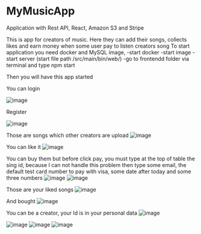 # MyMusicApp
Application with Rest API, React, Amazon S3 and Stripe

This is app for creators of music. Here they can add their songs, collects likes and earn money when some user pay to listen creators song
To start application you need docker and MySQL image,
-start docker
-start image
-start server (start file path /src/main/bin/web/)
-go to frontendd folder via terminal and type npm start

Then you will have this app started

You can login

![image](https://user-images.githubusercontent.com/80620561/215762493-613c822f-a7b6-4951-b093-c5f1664cae7c.png)

Register

![image](https://user-images.githubusercontent.com/80620561/215762684-776ca4ed-a453-42df-b3fd-26c755cb12be.png)

Those are songs which other creators are upload
![image](https://user-images.githubusercontent.com/80620561/215762811-751d7f0c-de5c-4ce3-81f5-f7d09421ce96.png)

You can like it
![image](https://user-images.githubusercontent.com/80620561/215762883-ceef0a86-a0ee-4f6f-81ed-803b605ae545.png)

You can buy them but before click pay, you must type at the top of table the sing id, because I can not handle this problem
then type some email, the default test card number to pay with visa, some date after today and some three numbers
![image](https://user-images.githubusercontent.com/80620561/215762990-d3b617b1-2dd1-4cf8-a648-3dab91f5211c.png)
![image](https://user-images.githubusercontent.com/80620561/215763183-60b4f514-17b8-4ce3-b343-5438de3e5a25.png)

Those are your liked songs
![image](https://user-images.githubusercontent.com/80620561/215763274-7961eda4-8fc6-4144-9c1d-b024e9bda81d.png)

And bought
![image](https://user-images.githubusercontent.com/80620561/215763351-03ad66f1-b34d-4a66-b748-bb42822fcf6f.png)

You can be a creator, your Id is in your personal data
![image](https://user-images.githubusercontent.com/80620561/215763407-61c93b2b-9db4-42fb-bdc5-4112ffa945ca.png)


![image](https://user-images.githubusercontent.com/80620561/215763499-6585b3aa-82ad-4da1-8797-f1db40b05126.png)
![image](https://user-images.githubusercontent.com/80620561/215763642-537618bc-3638-45e5-a3b6-7396d9755e08.png)
![image](https://user-images.githubusercontent.com/80620561/215763733-0da5c407-510e-4aa2-9f0a-2186aced5118.png)
